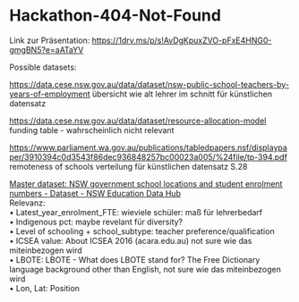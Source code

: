 # Hackathon-404-Not-Found


Link zur Präsentation:
https://1drv.ms/p/s!AvDgKpuxZVO-pFxE4HNG0-gmgBN5?e=aATaYV


Possible datasets:

https://data.cese.nsw.gov.au/data/dataset/nsw-public-school-teachers-by-years-of-employment
	übersicht wie alt lehrer im schnitt für künstlichen datensatz

https://data.cese.nsw.gov.au/data/dataset/resource-allocation-model
	funding table - wahrscheinlich nicht relevant
	
https://www.parliament.wa.gov.au/publications/tabledpapers.nsf/displaypaper/3910394c0d3543f86dec936848257bc00023a005/%24file/tp-394.pdf
	remoteness of schools verteilung für künstlichen datensatz S.28

[Master dataset: NSW government school locations and student enrolment numbers - Dataset - NSW Education Data Hub](https://data.cese.nsw.gov.au/data/dataset/nsw-public-schools-master-dataset)<br>
Relevanz:<br>
•	Latest_year_enrolment_FTE: wieviele schüler: maß für lehrerbedarf<br>
•	Indigenous pct: maybe revelant für diversity?<br>
•	Level of schooling + school_subtype: teacher preference/qualification<br>
•	ICSEA value: About ICSEA 2016 (acara.edu.au) not sure wie das miteinbezogen wird<br>
•	LBOTE: LBOTE - What does LBOTE stand for? The Free Dictionary language background other than English, not sure wie das miteinbezogen wird<br>
•	Lon, Lat: Position
